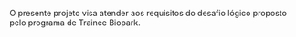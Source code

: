 O presente projeto visa atender aos requisitos do desafio lógico proposto pelo programa de Trainee Biopark.
